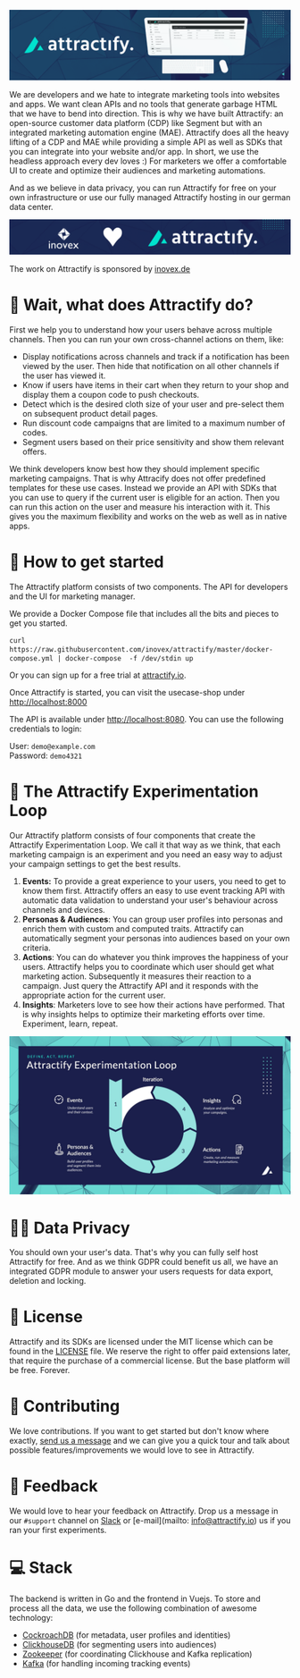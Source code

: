 ![Attractify header](/assets/header.png)

We are developers and we hate to integrate marketing tools into websites and apps. We want clean APIs and no tools that generate garbage HTML that we have to bend into direction.
This is why we have built Attractify: an open-source customer data platform (CDP) like Segment but with an
integrated marketing automation engine (MAE). Attractify does all the heavy lifting of a CDP and MAE
while providing a simple API as well as SDKs that you can integrate into your website and/or app. In short, we use the headless approach every dev loves :)
For marketers we offer a comfortable UI to create and optimize their audiences and marketing automations.

And as we believe in data privacy, you can run Attractify for free on your own infrastructure
or use our fully managed Attractify hosting in our german data center.

<a href="https://www.inovex.de/" target="_blank"><img src="assets/sponsor.png"/></a>

The work on Attractify is sponsored by [inovex.de](https://inovex.de)

# 🧐 Wait, what does Attractify do?

First we help you to understand how your users behave across multiple channels. Then you can run your own cross-channel actions on them, like:

- Display notifications across channels and track if a notification has been viewed by the user. Then hide that notification on all other channels if the user has viewed it.
- Know if users have items in their cart when they return to your shop and display them a coupon code to push checkouts.
- Detect which is the desired cloth size of your user and pre-select them on subsequent product detail pages.
- Run discount code campaigns that are limited to a maximum number of codes.
- Segment users based on their price sensitivity and show them relevant offers.

We think developers know best how they should implement specific marketing campaigns. That is why Attracify does not offer predefined templates for these use cases. Instead we provide an API with SDKs that you can use to query if the current user is eligible for an action. Then you can run this action on the user and measure his interaction with it. This gives you the maximum flexibility and works on the web as well as in native apps.

# 🚀 How to get started

The Attractify platform consists of two components. The API for developers and the UI for marketing manager.

We provide a Docker Compose file that includes all the bits and pieces to get you started.

```
curl https://raw.githubusercontent.com/inovex/attractify/master/docker-compose.yml | docker-compose  -f /dev/stdin up
```

Or you can sign up for a free trial at [attractify.io](https://attractify.io).

Once Attractify is started, you can visit the usecase-shop under [http://localhost:8000](http://localhost:8000)

The API is available under [http://localhost:8080](http://localhost:8080). You can use the following credentials to login:

User: `demo@example.com`\
Password: `demo4321`

# 🧪 The Attractify Experimentation Loop

Our Attractify platform consists of four components that create the
Attractify Experimentation Loop. We call it that way as we think, that each marketing
campaign is an experiment and you need an easy way to adjust your campaign settings to
get the best results.

1. **Events:** To provide a great experience to your users, you need to get to know them first. Attractify offers an easy to use event tracking API with automatic data validation to understand your user's behaviour across channels and devices.
2. **Personas & Audiences**: You can group user profiles into personas and enrich them with custom and computed traits. Attractify can automatically segment your personas into audiences based on your own criteria.
3. **Actions**: You can do whatever you think improves the happiness of your users. Attractify helps you to coordinate which user should get what marketing action. Subsequently it measures their reaction to a campaign. Just query the Attractify API and it responds with the appropriate action for the current user.
4. **Insights**: Marketers love to see how their actions have performed. That is why insights helps to optimize their marketing efforts over time. Experiment, learn, repeat.

![inovex logo](/assets/experimentation-loop.jpg)
# 🕵️‍♀️ Data Privacy

You should own your user's data. That's why you can fully self host Attractify for free. And as we think GDPR could benefit us all, we have an integrated GDPR module to answer your users requests for data export, deletion and locking.

# 📃 License

Attractify and its SDKs are licensed under the MIT license which can be found in the [LICENSE](/LICENSE) file. We reserve the right to offer paid extensions later, that require the purchase of a commercial license. But the base platform will be free. Forever.

# 📌 Contributing

We love contributions. If you want to get started but don't know where exactly, <a href="mailto:marc.boeker+attractify@inovex.de?subject=Contributing to Attractify">send us a message</a> and we can give you a quick tour and talk about possible features/improvements we would love to see in Attractify.

# 💬 Feedback
We would love to hear your feedback on Attractify. Drop us a message in our `#support` channel on [Slack](https://attractify.slack.com) or [e-mail](mailto: info@attractify.io) us if you ran your first experiments.
# 💻 Stack

The backend is written in Go and the frontend in Vuejs. To store and process all the data, we use the following combination of awesome technology:

- [CockroachDB](https://www.cockroachlabs.com/) (for metadata, user profiles and identities)
- [ClickhouseDB](https://clickhouse.tech/) (for segmenting users into audiences)
- [Zookeeper](https://zookeeper.apache.org/) (for coordinating Clickhouse and Kafka replication)
- [Kafka](https://kafka.apache.org/) (for handling incoming tracking events)


